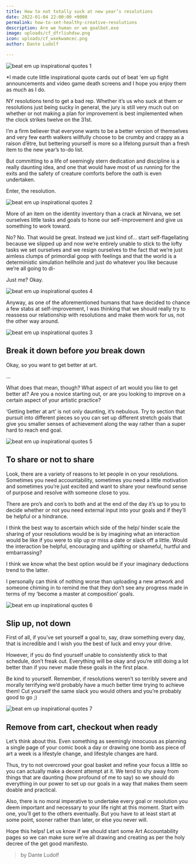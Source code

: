 ```yaml
---
title: How to not totally suck at new year’s resolutions
date: 2022-01-04 22:00:00 +0000
permalink: how-to-set-healthy-creative-resolutions
description: Are we human or we goalbot.exe
image: uploads/cf_dfrliuhdsw.png
icon: uploads/cf_wxekwamcec.png
author: Dante Ludolf

---
```

![beat em up inspirational quotes  1](uploads/cf_dfrliuhdsw.png)

\*I made cute little inspirational quote cards out of beat 'em up fight announcements and video game death screens and I hope you enjoy them as much as I do.

NY resolutions tend to get a bad rep. Whether it’s us who suck at them or resolutions just being sucky in general, the jury is still very much out on whether or not making a plan for improvement is best implemented when the clock strikes twelve on the 31st.

I’m a firm believer that everyone wants to be a better version of themselves and very few earth walkers willfully choose to be crumby and crappy as a raison d’être, but bettering yourself is more so a lifelong pursuit than a fresh item to the new year’s to-do list.

But committing to a life of seemingly stern dedication and discipline is a really daunting idea, and one that would have most of us running for the exits and the safety of creature comforts before the oath is even undertaken.

Enter, the resolution.

![beat em up inspirational quotes  2](uploads/cf_pfaydeaupc.png)

More of an item on the identity inventory than a crack at Nirvana, we set ourselves little tasks and goals to hone our self-improvement and give us something to work toward.

No? No. That would be great. Instead we just kind of… start self-flagellating because we slipped up and now we’re entirely unable to stick to the lofty tasks we set ourselves and we resign ourselves to the fact that we’re just aimless clumps of primordial goop with feelings and that the world is a deterministic simulation hellhole and just do whatever you like because we’re all going to di-

Just me? Okay.

![beat em up inspirational quotes  4](uploads/cf_qssdbncuus.png)

Anyway, as one of the aforementioned humans that have decided to chance a few stabs at self-improvement, I was thinking that we should really try to reassess our relationship with resolutions and make them work for us, not the other way around.

![beat em up inspirational quotes  3](uploads/cf_gsmwyjrwbw.png)

## Break it down before _you_ break down

Okay, so you want to get better at art.

…

What does that mean, though? What aspect of art would you like to get better at? Are you a novice starting out, or are you looking to improve on a certain aspect of your artistic practice?

‘Getting better at art’ is not only daunting, it’s nebulous. Try to section that pursuit into different pieces so you can set up different stretch goals that give you smaller senses of achievement along the way rather than a super hard to reach end goal.

![beat em up inspirational quotes  5](uploads/cf_lszaywzhuy.png)

## To share or not to share

Look, there are a variety of reasons to let people in on your resolutions. Sometimes you need accountability, sometimes you need a little motivation and sometimes you’re just excited and want to share your newfound sense of purpose and resolve with someone close to you.

There are pro’s and con’s to both and at the end of the day it’s up to you to decide whether or not you need external input into your goals and if they’ll be helpful or a hindrance.

I think the best way to ascertain which side of the help/ hinder scale the sharing of your resolutions would be is by imagining what an interaction would be like if you were to slip up or miss a date or slack off a little. Would the interaction be helpful, encouraging and uplifting or shameful, hurtful and embarrassing?

I think we know what the best option would be if your imaginary deductions trend to the latter.

I personally can think of nothing worse than uploading a new artwork and someone chiming in to remind me that they don’t see any progress made in terms of my ‘become a master at composition’ goals.

![beat em up inspirational quotes  6](uploads/cf_tluhibyahk.png)

## Slip up, not down

First of all, if you’ve set yourself a goal to, say, draw something every day, that is incredible and I wish you the best of luck and envy your drive.

However, if you do find yourself unable to consistently stick to that schedule, don’t freak out. Everything will be okay and you’re still doing a lot better than if you never made these goals in the first place.

Be kind to yourself. Remember, if resolutions weren’t so terribly severe and morally terrifying we’d probably have a much better time trying to achieve them! Cut yourself the same slack you would others and you’re probably good to go ;)

![beat em up inspirational quotes  7](uploads/cf_wljgrpjozd.png)

## Remove from cart, checkout when ready

Let’s think about this. Even something as seemingly innocuous as planning a single page of your comic book a day or drawing one bomb ass piece of art a week is a lifestyle change, and lifestyle changes are hard.

Thus, try to not overcrowd your goal basket and refine your focus a little so you can actually make a decent attempt at it. We tend to shy away from things that are daunting (how profound of me to say) so we should do everything in our power to set up our goals in a way that makes them seem doable and practical.

Also, there is no moral imperative to undertake every goal or resolution you deem important and necessary to your life right at this moment. Start with one, you’ll get to the others eventually. But you have to at least start at some point, sooner rather than later, or else you never will.

Hope this helps! Let us know if we should start some Art Accountability pages so we can make sure we’re all drawing and creating as per the holy decree of the get good manifesto.

> by Dante Ludolf